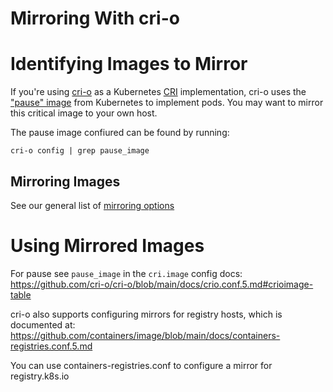 # Mirroring With cri-o

# Identifying Images to Mirror

If you're using [cri-o] as a Kubernetes [CRI] implementation, cri-o
uses the ["pause" image][pause] from Kubernetes to implement pods.
You may want to mirror this critical image to your own host.

The pause image confiured can be found by running:
```shell
cri-o config | grep pause_image
```

## Mirroring Images

See our general list of [mirroring options](./README.md#Mirroring-Images)

# Using Mirrored Images

For pause see `pause_image` in the `cri.image` config docs:
https://github.com/cri-o/cri-o/blob/main/docs/crio.conf.5.md#crioimage-table

cri-o also supports configuring mirrors for registry hosts, which is documented at:
https://github.com/containers/image/blob/main/docs/containers-registries.conf.5.md

You can use containers-registries.conf to configure a mirror for registry.k8s.io


[cri-o]: https://cri-o.io/
[pause]: https://www.ianlewis.org/en/almighty-pause-container
[CRI]: https://kubernetes.io/docs/concepts/architecture/cri/
